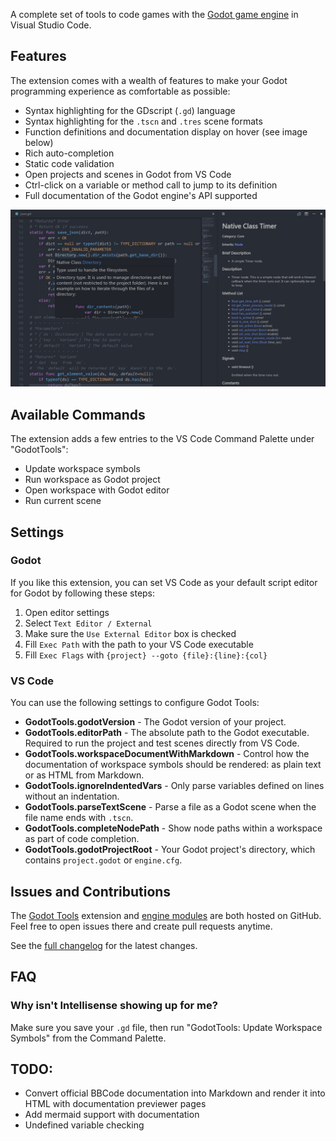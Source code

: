 A complete set of tools to code games with the [Godot game engine](http://www.godotengine.org/) in Visual Studio Code.

## Features

The extension comes with a wealth of features to make your Godot programming experience as comfortable as possible:

- Syntax highlighting for the GDscript (`.gd`) language
- Syntax highlighting for the `.tscn` and `.tres` scene formats
- Function definitions and documentation display on hover (see image below)
- Rich auto-completion
- Static code validation
- Open projects and scenes in Godot from VS Code
- Ctrl-click on a variable or method call to jump to its definition
- Full documentation of the Godot engine's API supported

![Showing the documentation on hover feature](img/godot-tools.jpg)

## Available Commands

The extension adds a few entries to the VS Code Command Palette under "GodotTools":

- Update workspace symbols
- Run workspace as Godot project
- Open workspace with Godot editor
- Run current scene

## Settings

### Godot

If you like this extension, you can set VS Code as your default script editor for Godot by following these steps:
1. Open editor settings
2. Select `Text Editor / External`
3. Make sure the `Use External Editor` box is checked
4. Fill `Exec Path` with the path to your VS Code executable
5. Fill `Exec Flags` with `{project} --goto {file}:{line}:{col}`

### VS Code

You can use the following settings to configure Godot Tools:
- **GodotTools.godotVersion** - The Godot version of your project.
- **GodotTools.editorPath** - The absolute path to the Godot executable. Required to run the project and test scenes directly from VS Code.
- **GodotTools.workspaceDocumentWithMarkdown** - Control how the documentation of workspace symbols should be rendered: as plain text or as HTML from Markdown.
- **GodotTools.ignoreIndentedVars** - Only parse variables defined on lines without an indentation.
- **GodotTools.parseTextScene** - Parse a file as a Godot scene when the file name ends with `.tscn`.
- **GodotTools.completeNodePath** - Show node paths within a workspace as part of code completion.
- **GodotTools.godotProjectRoot** - Your Godot project's directory, which contains `project.godot` or `engine.cfg`.

## Issues and Contributions

The [Godot Tools](https://github.com/GodotExplorer/godot-tools) extension and  [engine modules](https://github.com/GodotExplorer/editor-server) are both hosted on GitHub. Feel free to open issues there and create pull requests anytime.

See the [full changelog](https://github.com/GodotExplorer/godot-tools/blob/master/CHANGELOG.md) for the latest changes.

## FAQ
   
### Why isn't Intellisense showing up for me?

Make sure you save your `.gd` file, then run "GodotTools: Update Workspace Symbols" from the Command Palette.

## TODO:
* Convert official BBCode documentation into Markdown and render it into HTML with documentation previewer pages
* Add mermaid support with documentation
* Undefined variable checking
